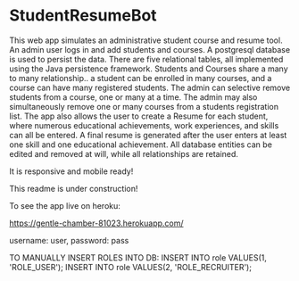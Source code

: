 # StudentResumeBot

This web app simulates an administrative student course and resume tool.  An admin user logs in and add students and courses.  A postgresql database is used to persist the data.  There are five relational tables, all implemented using the Java persistence framework.  Students and Courses share a many to many relationship.. a student can be enrolled in many courses, and a course can have many registered students.  The admin can selective remove students from a course, one or many at a time.  The admin may also simultaneously remove one or many courses from a students registration list.  The app also allows the user to create a Resume for each student, where numerous educational achievements, work experiences, and skills can all be entered.  A final resume is generated after the user enters at least one skill and one educational achievement.  All database entities can be edited and removed at will, while all relationships are retained.

It is responsive and mobile ready!

This readme is under construction!

To see the app live on heroku:

https://gentle-chamber-81023.herokuapp.com/

username: user, password: pass

TO MANUALLY INSERT ROLES INTO DB:
INSERT INTO role VALUES(1, 'ROLE_USER');
INSERT INTO role VALUES(2, 'ROLE_RECRUITER');